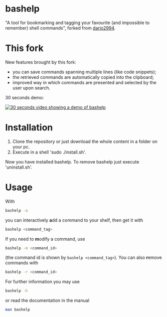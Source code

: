 bashelp
=======
"A tool for bookmarking and tagging your favourite (and impossible to remember) shell commands", forked from [dario2994](https://github.com/dario2994/bashelp).

This fork
======

New features brought by this fork:

- you can save commands spanning multiple lines (like code snippets);
- the retrieved commands are automatically copied into the clipboard;
- improved way in which commands are presented and selected by the user upon search.

30 seconds demo:

[![30 seconds video showing a demo of bashelp](https://img.youtube.com/vi/CbDKKno5-p8/0.jpg)](https://www.youtube.com/watch?v=CbDKKno5-p8)

Installation
============
1. Clone the repository or just download the whole content in a folder on your pc.
2. Execute in a shell 'sudo ./install.sh'.

Now you have installed bashelp.
To remove bashelp just execute 'uninstall.sh'.

Usage
=====
With
```bash
bashelp -a
```
you can interactively **a**dd a command to your shelf,
then get it with
```bash
bashelp <command_tag>
```
If you need to **m**odify a command, use
```bash
bashelp -m <command_id>
```
(the command id is shown by `bashelp <command_tag>`).
You can also **r**emove commands with
```bash
bashelp -r <command_id>
```

For further information you may use 
```bash
bashelp -h
```
or read the documentation in the manual
```bash
man bashelp
```
